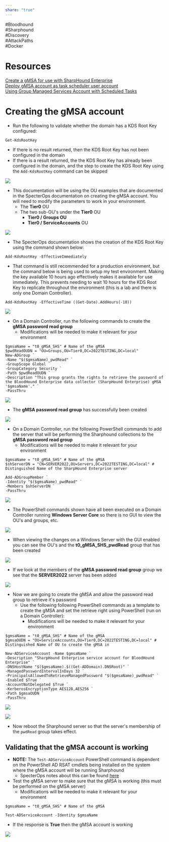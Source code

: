 ```yaml
---
share: "true"
---
```

  
#Bloodhound  
#Sharphound  
#Discovery  
#AttackPaths  
#Docker  
  
# Resources  
  
[Create a gMSA for use with SharpHound Enterprise](https://support.bloodhoundenterprise.io/hc/en-us/articles/9295298941723-Create-a-gMSA-for-use-with-SharpHound-Enterprise)  
[Deploy gMSA account as task scheduler user account](https://stackoverflow.com/questions/62699123/deploy-gmsa-account-as-task-scheduler-user-account)  
[Using Group Managed Services Account with Scheduled Tasks](https://thesleepyadmins.com/2024/02/05/using-group-managed-services-account-with-scheduled-tasks/)  
  
  
# Creating the gMSA account  
  
- Run the following to validate whether the domain has a KDS Root Key configured:  
  
```  
Get-KdsRootKey  
```  
  
- If there is no result returned, then the KDS Root Key has not been configured in the domain  
- If there is a result returned, the the KDS Root Key has already been configured in the domain, and the step to create the KDS Root Key using the `Add-KdsRootKey` command can be skipped  
  
![](./PenTesting/Bloodhound%20&%20SharpHound/_resources/Pasted%20image%2020250321113728.png)  
  
- This documentation will be using the OU examples that are documented in the SpecterOps documentation on creating the gMSA account. You will need to modify the parameters to work in your environment.  
	- The **Tier0** OU  
	- The two sub-OU's under the **Tier0** OU  
		- **Tier0 / Groups OU**  
		- **Tier0 / ServiceAccounts** OU  
  
![](./PenTesting/Bloodhound%20&%20SharpHound/_resources/Pasted%20image%2020250321114832.png)  
  
- The SpecterOps documentation shows the creation of the KDS Root Key using the command shown below:  
  
```  
Add-KdsRootKey -EffectiveImmediately  
```  
  
- That command is still recommended for a production environment, but the command below is being used to setup my test environment. Making the key available 10 hours ago effectively makes it available for use immediately. This prevents needing to wait 10 hours for the KDS Root Key to replicate throughout the environment (this is a lab and there is only one Domain Controller).  
  
```  
Add-KdsRootKey -EffectiveTime ((Get-Date).AddHours(-10))  
```  
  
![](./PenTesting/Bloodhound%20&%20SharpHound/_resources/Pasted%20image%2020250321115328.png)  
  
  
- On a Domain Controller, run the following commands to create the **gMSA password read group**  
	- Modifications will be needed to make it relevant for your environment  
  
```  
$gmsaName = "t0_gMSA_SHS" # Name of the gMSA  
$pwdReadOUDN = "OU=Groups,OU=Tier0,DC=2022TESTING,DC=local"   
New-ADGroup `  
-Name "$($gmsaName)_pwdRead" `  
-GroupScope Global `  
-GroupCategory Security `  
-Path $pwdReadOUDN `  
-Description "This group grants the rights to retrieve the password of the BloodHound Enterprise data collector (SharpHound Enterprise) gMSA '$gmsaName'." `  
-PassThru  
```  
  
  
![](./PenTesting/Bloodhound%20&%20SharpHound/_resources/Pasted%20image%2020250321115636.png)  
  
- The **gMSA password read group** has successfully been created  
  
![](./PenTesting/Bloodhound%20&%20SharpHound/_resources/Pasted%20image%2020250321115717.png)  
  
- On a Domain Controller, run the following PowerShell commands to add the server that will be performing the Sharphound collections to the **gMSA password read group**  
	- Modifications will be needed to make it relevant for your environment  
  
  
```  
$gmsaName = "t0_gMSA_SHS" # Name of the gMSA  
$shServerDN = "CN=SERVER2022,OU=Servers,DC=2022TESTING,DC=local" # Distinguished Name of the SharpHound Enterprise server  
  
Add-ADGroupMember `  
-Identity "$($gmsaName)_pwdRead" `  
-Members $shServerDN `  
-PassThru  
```  
  
![](./PenTesting/Bloodhound%20&%20SharpHound/_resources/Pasted%20image%2020250321120134.png)  
  
- The PowerShell commands shown have all been executed on a Domain Controller running **Windows Server Core** so there is no GUI to view the OU's and groups, etc.  
  
![](./PenTesting/Bloodhound%20&%20SharpHound/_resources/Pasted%20image%2020250321120206.png)  
  
- When viewing the changes on a Windows Server with the GUI enabled you can see the OU's and the **t0_gMSA_SHS_pwdRead** group that has been created  
  
![](./PenTesting/Bloodhound%20&%20SharpHound/_resources/Pasted%20image%2020250321120410.png)  
  
- If we look at the members of the **gMSA password read group** group we see that the **SERVER2022** server has been added  
  
![](./PenTesting/Bloodhound%20&%20SharpHound/_resources/Pasted%20image%2020250321120533.png)  
  
- Now we are going to create the gMSA and allow the password read group to retrieve it's password  
	- Use the following following PowerShell commands as a template to create the gMSA and set the retrieve right using PowerShell (run on a Domain Controller):  
		- Modifications will be needed to make it relevant for your environment  
  
```  
$gmsaName = "t0_gMSA_SHS" # Name of the gMSA  
$gmsaOUDN = "OU=ServiceAccounts,OU=Tier0,DC=2022TESTING,DC=local" # Distinguished Name of OU to create the gMSA in  
  
New-ADServiceAccount -Name $gmsaName `  
-Description "SharpHound Enterprise service account for BloodHound Enterprise" `  
-DNSHostName "$($gmsaName).$((Get-ADDomain).DNSRoot)" `  
-ManagedPasswordIntervalInDays 32 `  
-PrincipalsAllowedToRetrieveManagedPassword "$($gmsaName)_pwdRead" `  
-Enabled $True `  
-AccountNotDelegated $True `  
-KerberosEncryptionType AES128,AES256 `  
-Path $gmsaOUDN `  
-PassThru  
```  
  
  
![](./PenTesting/Bloodhound%20&%20SharpHound/_resources/Pasted%20image%2020250321120820.png)  
  
  
![](./PenTesting/Bloodhound%20&%20SharpHound/_resources/Pasted%20image%2020250321120850.png)  
  
- Now reboot the Sharphound server so that the server's membership of the `pwdRead` group takes effect.  
  
## Validating that the gMSA account is working  
  
- **NOTE:** The `Test-ADServiceAccount` PowerShell command is dependent on the PowerShell AD RSAT cmdlets being installed on the system where the gMSA account will be running Sharphound  
	- SpecterOps notes about this can be found [here](https://bloodhound.specterops.io/install-data-collector/install-sharphound/create-gmsa#test-the-gmsa-optional)  
- Test the gMSA server to make sure that the gMSA is working (this must be performed on the gMSA server)  
	- Modifications will be needed to make it relevant for your environment  
  
```  
$gmsaName = "t0_gMSA_SHS" # Name of the gMSA    
    
Test-ADServiceAccount -Identity $gmsaName  
```  
  
- If the response is **True** then the gMSA account is working  
  
![](./PenTesting/Bloodhound%20&%20SharpHound/_resources/Pasted%20image%2020250321121257.png)  
  
